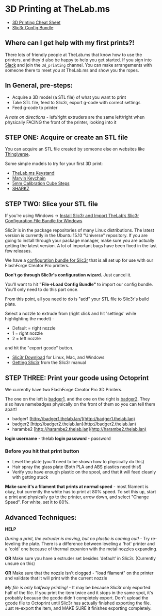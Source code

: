 # 3D Printing at TheLab.ms

* [3D Printing Cheat Sheet](https://github.com/TheLab-ms/3d-printing/wiki/TheLab.ms's-3D-Printing-Cheat-Sheet)
* [Slic3r Config Bundle](https://github.com/TheLab-ms/3d-printing/blob/master/Slic3r_config_bundle.ini)

## Where can I get help with my first prints?!

There lots of friendly people at TheLab.ms that know how to use the printers, and they'd also be happy to help you get started.  If you sign into [Slack](https://thelab.slack.com) and join the `3d_printing` channel.  You can make arrangements with someone there to meet you at TheLab.ms and show you the ropes.

## **In General, pre-steps**:   
- Acquire a 3D model (a STL file) of what you want to print
- Take STL file, feed to Slic3r, export g-code with correct settings
- Feed g-code to printer

 
*A note on directions* - left/right extruders are the same left/right when physically FACING the front of the printer, looking into it
 
## **STEP ONE**: Acquire or create an STL file

You can acquire an STL file created by someone else on websites like [Thingiverse](http://thingiverse.com).

Some simple models to try for your first 3D print:

 * [TheLab.ms Keystand](http://www.thingiverse.com/thing:1199757)
 * [Marvin Keychain](http://www.thingiverse.com/thing:215703)
 * [5mm Calibration Cube Steps](http://www.thingiverse.com/thing:24238)
 * [SHARKZ](http://www.thingiverse.com/thing:910216)

## **STEP TWO**: Slice your STL file

If you're using Windows -> [Install Slic3r and Import TheLab’s Slic3r Configuration File Bundle for Windows](https://github.com/TheLab-ms/3d-printing/blob/master/Install%20Slic3r%20and%20Import%20TheLab%E2%80%99s%20Slic3r%20Configuration%20File%20Bundle%20for%20Windows.pdf) 

Slic3r is in the package repositories of many Linux distributions.  The latest version is currently in the Ubuntu 15.10 "Universe" repository.  If you are going to install through your package manager, make sure you are actually getting the latest version.  A lot of important bugs have been fixed in the last few releases.

We have a [configuration bundle for Slic3r](https://github.com/TheLab-ms/3d-printing/blob/master/Slic3r_config_bundle.ini) that is all set up for use with our FlashForge Creator Pro printers.  

**Don't go through Slic3r's configuration wizard.**  Just cancel it.  

You'll want to hit **"File->Load Config Bundle"** to import our config bundle.  You'll only need to do this part once.

From this point, all you need to do is "add" your STL file to Slic3r's build plate.

Select a nozzle to extrude from (right click and hit 'settings' while highlighting the model) -

- Default = right nozzle
- 1 = right nozzle
- 2 = left nozzle


 and hit the "export gcode" button.

* [Slic3r Download](http://slic3r.org/download) for Linux, Mac, and Windows
* [Getting Slic3r](http://manual.slic3r.org/getting-slic3r/getting-slic3r) from the Slic3r manual


## **STEP THREE**: Print your gcode using Octoprint

We currently have two FlashForge Creator Pro 3D Printers.  

The one on the left is [badger1](http://badger1.thelab.lan/), and the one on the right is [badger2](http://badger2.thelab.lan/). They also have namebadges physically on the front of them so you can tell them apart!

 * badger1 [http://badger1.thelab.lan/](http://badger1.thelab.lan)
 * badger2 [http://badger2.thelab.lan](http://badger2.thelab.lan)
 * harambe2 [http://harambe2.thelab.lan](http://harambe2.thelab.lan)
 
 **login username** - thelab
 **login password** - password
 
 
 
 
 ### Before you hit that print button
- Level the plate (you'll need to be shown how to physically do this)
- Hair spray the glass plate (Both PLA and ABS plastics need this!)
- Verify you have enough plastic on the spool, and that it will feed cleanly with getting stuck
 
**Make sure it's a filament that prints at normal speed** - most filament is okay, but currently the white has to print at 80% speed. To set this up, start a print and physically go to the printer, arrow down, and select "Change Speed". For white, set it to 80%.
 
 
## **Advanced Techniques**: 
 
 **HELP**
 
 *During a print, the extruder is moving, but no plastic is coming out!* - Try re-leveling the plate. There is a difference between leveling a 'hot' printer and a 'cold' one because of thermal expanion with the metal nozzles expanding.
 
 **OR** Make sure you have a extruder set besides 'default' in Slic3r. (Currently unsure on this)
 
 **OR** Make sure that the nozzle isn't clogged - "load filament" on the printer and validate that it will print with the current nozzle
 
 *My file is only halfway printing!* - It may be because Slic3r only exported half of the file. If you print the item twice and it stops in the same spot, it's probably because the gcode didn't completely export. Don't upload the gcode file to Octoprint until Slic3r has actually finished exporting the file. Just re-export the item, and MAKE SURE it finishes exporting completely.
 
 
 
 

